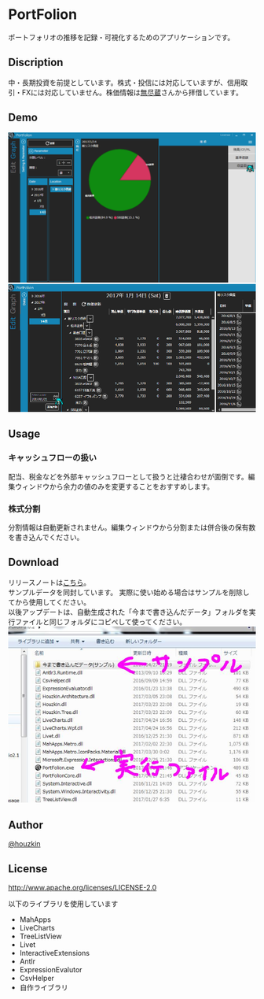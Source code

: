 # PortFolion
ポートフォリオの推移を記録・可視化するためのアプリケーションです。
## Discription
中・長期投資を前提としています。株式・投信には対応していますが、信用取引・FXには対応していません。株価情報は[無尽蔵](http://mujinzou.com/)さんから拝借しています。
## Demo
![Graph](https://github.com/Houzkin/PortFolion/blob/images/demo03.gif)  
![Graph](https://github.com/Houzkin/PortFolion/blob/images/demo02.gif)

## Usage
### キャッシュフローの扱い
配当、税金などを外部キャッシュフローとして扱うと辻褄合わせが面倒です。編集ウィンドウから余力の値のみを変更することをおすすめします。  
### 株式分割
分割情報は自動更新されません。編集ウィンドウから分割または併合後の保有数を書き込んでください。

## Download
リリースノートは[こちら](https://github.com/Houzkin/PortFolion/releases)。  
サンプルデータを同封しています。
実際に使い始める場合はサンプルを削除してから使用してください。  
以後アップデートは、自動生成された「今まで書き込んだデータ」フォルダを実行ファイルと同じフォルダにコピペして使ってください。  
![DownloadDirectory](https://github.com/Houzkin/PortFolion/blob/images/SampleDirectory.JPG)

## Author
[@houzkin](https://twitter.com/houzkin)

## License
http://www.apache.org/licenses/LICENSE-2.0

以下のライブラリを使用しています

* MahApps
* LiveCharts
* TreeListView
* Livet
* InteractiveExtensions
* Antlr
* ExpressionEvalutor
* CsvHelper
* 自作ライブラリ
